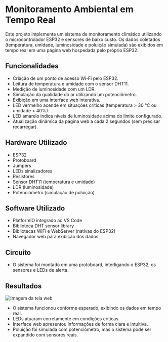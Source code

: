 # Monitoramento Ambiental em Tempo Real

Este projeto implementa um sistema de monitoramento climático utilizando o microcontrolador ESP32 e sensores de baixo custo. Os dados coletados (temperatura, umidade, luminosidade e poluição simulada) são exibidos em tempo real em uma página web hospedada pelo próprio ESP32.

## Funcionalidades

- Criação de um ponto de acesso Wi-Fi pelo ESP32.
- Leitura de temperatura e umidade com o sensor DHT11.
- Medição de luminosidade com um LDR.
- Simulação da qualidade do ar utilizando um potenciômetro.
- Exibição em uma interface web interativa.
- LED vermelho acende em situações críticas (temperatura > 30 °C ou umidade < 40%).
- LED amarelo indica níveis de luminosidade acima do limite configurado.
- Atualização dinâmica da página web a cada 2 segundos (sem precisar recarregar).

## Hardware Utilizado

- ESP32
- Protoboard
- Jumpers
- LEDs sinalizadores
- Resistores
- Sensor DHT11 (temperatura e umidade)
- LDR (luminosidade)
- Potenciômetro (simulação de poluição)

## Software Utilizado

- PlatformIO integrado ao VS Code
- Biblioteca DHT sensor library
- Bibliotecas WiFi e WebServer (nativas do ESP32)
- Navegador web para exibição dos dados

## Circuito

- O sistema foi montado em uma protoboard, interligando o ESP32, os sensores e LEDs de alerta.

## Resultados

  ![Imagem da tela web](./imagens/ImagemPagina.png)
- O sistema funcionou conforme esperado, exibindo os dados em tempo real.
- LEDs atuaram corretamente em condições críticas.
- Interface web apresentou informações de forma clara e intuitiva.
- Poluição foi simulada com potenciômetro, mas o sistema pode ser expandido com sensores reais.
